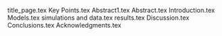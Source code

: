 title_page.tex
Key Points.tex
Abstract1.tex
Abstract.tex
Introduction.tex
Models.tex
simulations and data.tex
results.tex
Discussion.tex
Conclusions.tex
Acknowledgments.tex